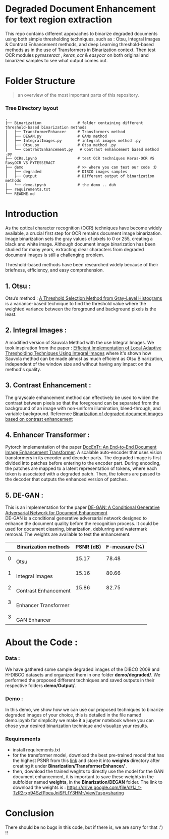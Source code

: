 # Degraded Document Enhancement for text region extraction

This repo contains different approaches to binarize degraded documents using both simple thresholding techniques, such as : Otsu, Integral Images & Contrast Enhancement methods, and deep Learning threshold-based methods as in the use of Transformers in Binarization context. Then test OCR modules *pytesseract* , *keras_ocr* & *easyocr* on both original and binarized samples to see what output comes out.

Folder Structure 
================

> an overview of the most important parts of this repository.
### Tree Directory layout
    .
    ├── Binarization                # folder containing different threshold-based binarization methods
    │   ├── TransformerEnhancer     # Transformers method
    │   ├── DEGAN.py                # GANs method
    │   ├── IntegralImages.py       # integral images method .py
    │   ├── Otsu.py                 # Otsu method .py
    │   └── ContrastEnhancement.py   # Contrast enhancement based method .py
    ├── OCRs.ipynb                  # test OCR techniques Keras-OCR VS EasyOCR VS PYTESSERACT 
    ├── demo                        # >> where you can test our code :D
    │   ├── degraded                # DIBCO images samples
    │   ├── Output                  # Different output of binarization methods
    │   └── demo.ipynb              # the demo .. duh
    ├── requirements.txt
    └── README.md

Introduction 
================

As the optical character recognition (OCR) techniques have become widely available, a crucial first step for OCR remains document image binarization. Image binarization sets the gray values of pixels to 0 or 255, creating a black and white image. Although document image binarization has been studied for many years, extracting clear characters from degraded document images is still a challenging problem.

Threshold-based methods have been researched widely because of their briefness, efficiency, and easy comprehension.

## 1. Otsu :

Otsu’s method : [A Threshold Selection Method from Gray-Level Histograms](https://cw.fel.cvut.cz/b201/_media/courses/a6m33bio/otsu.pdf) is a variance-based technique to find the threshold value where the weighted variance between the foreground and background pixels is the least.

## 2. Integral Images :

A modified version of Sauvola Method with the use Integral Images. We took inspiration from the paper : [Efficient Implementation of Local Adaptive Thresholding Techniques Using Integral Images](https://dll.seecs.nust.edu.pk/wp-content/uploads/2020/06/Efficient-implementation-of-local-adaptive-thresholding-techniques-using-integral-images.pdf) where it's shown how Sauvola method can be made almost as much efficient as Otsu Binarization, independent of the window size and without having any impact on the method's quality.

## 3. Contrast Enhancement :

The grayscale enhancement method can effectively be used to widen the contrast between pixels so that the foreground can be separated from the background of an image with non-uniform illumination, bleed-through, and variable background. Reference [Binarization of degraded document images based on contrast enhancement](https://rdcu.be/c2ibU)

## 4. Enhancer Transformer :

Pytorch implementation of the paper [DocEnTr: An End-to-End Document Image Enhancement Transformer](https://arxiv.org/abs/2201.10252). A scalable auto-encoder that uses vision transformers in its encoder and decoder parts. The degraded image is first divided into patches before entering to the encoder part. During encoding, the patches are mapped to a latent representation of tokens, where each token is associated with a degraded patch.
Then, the tokens are passed to the decoder that outputs the enhanced version of patches.

## 5. DE-GAN :

This is an implementation for the paper [DE-GAN: A Conditional Generative Adversarial Network for Document Enhancement](https://ieeexplore.ieee.org/document/9187695)<br>
DE-GAN is a conditional generative adversarial network designed to enhance the document quality before the recognition process. It could be used for document cleaning, binarization, deblurring and watermark removal. The weights are available to test the enhancement. 

<table class="tg">
<thead>
  <tr>
    <th class="tg-c3ow"></th>
    <th class="tg-c3ow">Binarization methods</th>
    <th class="tg-c3ow">PSNR (dB)</th>
    <th class="tg-c3ow">F-measure (%)</th>
  </tr>
</thead>
<tbody>
  <tr>
    <td class="tg-c3ow" rowspan="2">0</td>
    <td class="tg-c3ow" rowspan="2"><br>Otsu</td>

  </tr>
  <tr>
    <td class="tg-c3ow">15.17</td>
    <td class="tg-c3ow">78.48</td>
  </tr>
  <tr>
    <td class="tg-c3ow" rowspan="2">1</td>
    <td class="tg-c3ow" rowspan="2"><br>Integral Images</td>

  </tr>
  <tr>
    <td class="tg-c3ow">15.16</td>
    <td class="tg-c3ow">80.66</td>
  </tr>
  <tr>
    <td class="tg-c3ow" rowspan="2">2</td>
    <td class="tg-c3ow" rowspan="2"><br>Contrast Enhancement</td>

  </tr>
  <tr>
    <td class="tg-c3ow">15.86</td>
    <td class="tg-c3ow">82.75</td>
  </tr>
  <tr>
    <td class="tg-c3ow" rowspan="2">3</td>
    <td class="tg-c3ow" rowspan="2"><br>Enhancer Transformer</td>
  </tr>
  <tr>
    <td class="tg-baqh"></td>
    <td class="tg-baqh"></td>
  </tr>
    <tr>
    <td class="tg-c3ow" rowspan="2">3</td>
    <td class="tg-c3ow" rowspan="2"><br>GAN Enhancer</td>
  </tr>
  <tr>
    <td class="tg-baqh"></td>
    <td class="tg-baqh"></td>
  </tr>
</tbody>
</table>

About the Code :
================


### Data :

We have gathered some sample degraded images of the DIBCO 2009 and H-DIBCO datasets and organized them in one folder  **demo/degraded/**. 
We performed the proposed different techniques and saved outputs in their respective folders **demo/Output/**.

### Demo :
In this demo, we show how we can use our proposed techniques to binarize degraded images of your choice, this is detailed in the file named demo.ipynb for simplicity we make it a jupyter notebook where you can chose your desired binarization technique and visualize your results.

### Requirements
- install requirements.txt
- for the transformer model, download the best pre-trained model that has the highest PSNR from this [link](https://drive.google.com/file/d/1FKXAS8BetcB2pCwkOTNHIX4Rj5-tq-Ep/view) and store it into **weights** directory after creating it under **Binarization/TransformerEnhancer/** .
- then, download the trained weghts to directly use the model for the GAN document enhancement, it is important to save these weights in the subfolder named **weights**, in the **Binarization/DEGAN** folder. The link to download the weights is : https://drive.google.com/file/d/1J_t-TzR2rxp94SzfPoeuJniSFLfY3HM-/view?usp=sharing

# Conclusion
There should be no bugs in this code, but if there is, we are sorry for that :') !!

